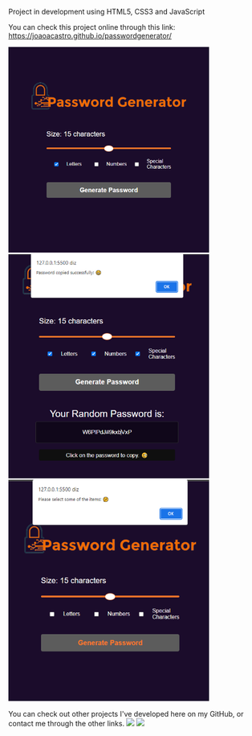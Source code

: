 Project in development using HTML5, CSS3 and JavaScript

You can check this project online through this link: https://joaoacastro.github.io/passwordgenerator/

<img width="400em" src="./assets/prtscrn.png">
<img width="400em" src="./assets/prtscrn_2.png">
<img width="400em" src="./assets/prtscrn_err.png">

You can check out other projects I've developed here on my GitHub, or contact me through the other links.
<a href = "mailto:joaoaccastro@gmail.com"><img src="https://img.shields.io/badge/-Gmail-%23333?style=for-the-badge&logo=gmail&logoColor=white" target="_blank"></a>
<a href="https://www.linkedin.com/in/joao-ac-castro" target="_blank"><img src="https://img.shields.io/badge/-LinkedIn-%230077B5?style=for-the-badge&logo=linkedin&logoColor=white" target="_blank"></a>